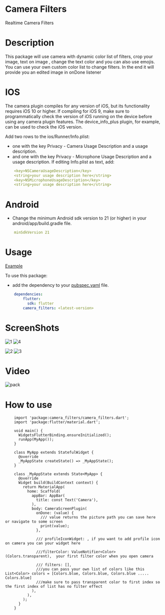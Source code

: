 # Camera Filters

Realtime Camera Filters


# Description

This package will use camera with dynamic color list of filters, crop your image, text on image , change the text color and you can also use emojis. You can use your own custom color list to change filters. In the end it will provide you an edited image in onDone listener


# IOS

The camera plugin compiles for any version of iOS, but its functionality requires iOS 10 or higher. If compiling for iOS 9, make sure to programmatically check the version of iOS running on the device before using any camera plugin features. The device_info_plus plugin, for example, can be used to check the iOS version.

Add two rows to the ios/Runner/Info.plist:

* one with the key Privacy - Camera Usage Description and a usage description.
* and one with the key Privacy - Microphone Usage Description and a usage description.
If editing Info.plist as text, add:
```yaml
    <key>NSCameraUsageDescription</key>
    <string>your usage description here</string>
    <key>NSMicrophoneUsageDescription</key>
    <string>your usage description here</string>
```
# Android
* Change the minimum Android sdk version to 21 (or higher) in your android/app/build.gradle file.
```yaml
    minSdkVersion 21
```
# Usage


[Example](https://github.com/hamzasidd3634/camera_filter/tree/master/lib/example)


To use this package:

* add the dependency to your [pubspec.yaml](https://github.com/hamzasidd3634/camera_filter/blob/master/example/pubspec.yaml) file.

```yaml
    dependencies:
        flutter:
          sdk: flutter
        camera_filters: <latest-version>
```

# ScreenShots

![1](https://user-images.githubusercontent.com/64409533/165637956-d82b2ff0-a570-49be-b48d-25e141b8bb37.png)
![4](https://user-images.githubusercontent.com/64409533/165637976-fb2df8c4-614b-4330-a136-1dc7043d87c0.png)


![2](https://user-images.githubusercontent.com/64409533/165637109-4a1bdf46-8e09-4dcd-88d5-989f48c4f650.png)
![3](https://user-images.githubusercontent.com/64409533/165637989-03d84eb5-2bd8-42c8-8525-9e7553d6d974.png)


# Video

![pack](https://user-images.githubusercontent.com/64409533/165578953-cdfa1c9d-fe11-4454-a334-6cef3d85b078.gif)


# How to use


        import 'package:camera_filters/camera_filters.dart';
        import 'package:flutter/material.dart';
        
        void main() {
          WidgetsFlutterBinding.ensureInitialized();
          runApp(MyApp());
        }
        
        class MyApp extends StatefulWidget {
          @override
          _MyAppState createState() => _MyAppState();
        }
        
        class _MyAppState extends State<MyApp> {
          @override
          Widget build(BuildContext context) {
            return MaterialApp(
              home: Scaffold(
                appBar: AppBar(
                  title: const Text('Camera'),
                ),
                body: CameraScreenPlugin(
                  onDone: (value) {
                    /// value returns the picture path you can save here or navigate to some screen
                    print(value);
                  },
        
                  /// profileIconWidget: , if you want to add profile icon on camera you can your widget here
        
                  ///filterColor: ValueNotifier<Color>(Colors.transparent),  your first filter color when you open camera
        
                  /// filters: [],
                  ///you can pass your own list of colors like this List<Color> colors = [Colors.blue, Colors.blue, Colors.blue ..... Colors.blue]
                  ///make sure to pass transparent color to first index so the first index of list has no filter effect
                ),
              ),
            );
          }
        }


